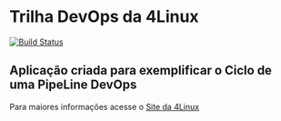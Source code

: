 # Trilha DevOps da 4Linux

<!-- Altere a Flag abaixo com sua URL do Travis -->
[![Build Status](https://travis-ci.org/FelipeThadeu/DevOpsLab-HelloWorld.svg?branch=master)](https://travis-ci.org/FelipeThadeu/DevOpsLab-HelloWorld)

## Aplicação criada para exemplificar o Ciclo de uma PipeLine DevOps


Para maiores informações acesse o [Site da 4Linux](https://www.4linux.com.br/cursos/devops)
